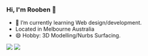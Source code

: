 ### Hi, I'm Rooben 👋
- 🌱 I’m currently learning Web design/development.
- Located in Melbourne Australia
- 😄 Hobby: 3D Modelling/Nurbs Surfacing.

<img src="https://github-readme-stats.vercel.app/api?username=rooben-s&&show_icons=true&title_color=ecf4f3&icon_color=5ff4ee&text_color=d3d4d8&bg_color=1989ac">


<img src= "https://github-readme-stats.vercel.app/api?username=rooben-s&show_icons=true&theme=nord">


